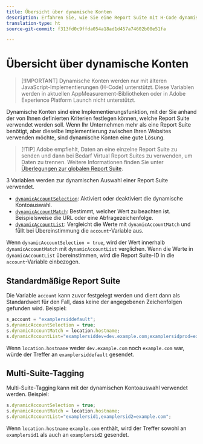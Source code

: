 ```yaml
---
title: Übersicht über dynamische Konten
description: Erfahren Sie, wie Sie eine Report Suite mit H-Code dynamisch auswählen.
translation-type: ht
source-git-commit: f313fd0c9ffda054a18ad1d457a74602b08e51fa

---
```



# Übersicht über dynamische Konten

> [!IMPORTANT] Dynamische Konten werden nur mit älteren JavaScript-Implementierungen (H-Code) unterstützt. Diese Variablen werden in aktuellen AppMeasurement-Bibliotheken oder in Adobe Experience Platform Launch nicht unterstützt.

Dynamische Konten sind eine Implementierungsfunktion, mit der Sie anhand der von Ihnen definierten Kriterien festlegen können, welche Report Suite verwendet werden soll. Wenn Ihr Unternehmen mehr als eine Report Suite benötigt, aber dieselbe Implementierung zwischen Ihren Websites verwenden möchte, sind dynamische Konten eine gute Lösung.

> [!TIP] Adobe empfiehlt, Daten an eine einzelne Report Suite zu senden und dann bei Bedarf Virtual Report Suites zu verwenden, um Daten zu trennen. Weitere Informationen finden Sie unter [Überlegungen zur globalen Report Suite](../../../prepare/global-rs.md).

3 Variablen werden zur dynamischen Auswahl einer Report Suite verwendet.

* [`dynamicAccountSelection`](dynamicaccountselection.md): Aktiviert oder deaktiviert die dynamische Kontoauswahl.
* [`dynamicAccountMatch`](dynamicaccountmatch.md): Bestimmt, welcher Wert zu beachten ist. Beispielsweise die URL oder eine Abfragezeichenfolge.
* [`dynamicAccountList`](dynamicaccountlist.md): Vergleicht die Werte mit `dynamicAccountMatch` und füllt bei Übereinstimmung die `account`-Variable aus.

Wenn `dynamicAccountSelection = true`, wird der Wert innerhalb `dynamicAccountMatch` mit `dynamicAccountList` verglichen. Wenn die Werte in `dynamicAccountList` übereinstimmen, wird die Report Suite-ID in die `account`-Variable einbezogen.

## Standardmäßige Report Suite

Die Variable `account` kann zuvor festgelegt werden und dient dann als Standardwert für den Fall, dass keine der angegebenen Zeichenfolgen gefunden wird. Beispiel:

```javascript
s_account = "examplersiddefault";
s.dynamicAccountSelection = true;
s.dynamicAccountMatch = location.hostname;
s.dynamicAccountList="examplersiddev=dev.example.com;examplersidprod=example.com";
```

Wenn `location.hostname` weder `dev.example.com` noch `example.com` war, würde der Treffer an `examplersiddefault` gesendet.

## Multi-Suite-Tagging

Multi-Suite-Tagging kann mit der dynamischen Kontoauswahl verwendet werden. Beispiel:

```js
s.dynamicAccountSelection = true;
s.dynamicAccountMatch = location.hostname;
s.dynamicAccountList="examplersid1,examplersid2=example.com";
```

Wenn `location.hostname` `example.com` enthält, wird der Treffer sowohl an `examplersid1` als auch an `examplersid2` gesendet.
